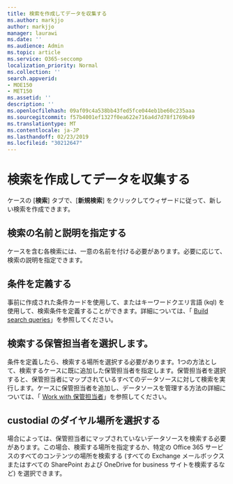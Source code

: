 ```yaml
---
title: 検索を作成してデータを収集する
ms.author: markjjo
author: markjjo
manager: laurawi
ms.date: ''
ms.audience: Admin
ms.topic: article
ms.service: O365-seccomp
localization_priority: Normal
ms.collection: ''
search.appverid:
- MOE150
- MET150
ms.assetid: ''
description: ''
ms.openlocfilehash: 09af09c4a538bb43fed5fce044eb1be60c235aaa
ms.sourcegitcommit: f57b4001ef1327f0ea622e716a4d7d78f1769b49
ms.translationtype: MT
ms.contentlocale: ja-JP
ms.lasthandoff: 02/23/2019
ms.locfileid: "30212647"
---
```

# <a name="create-a-search-to-collect-data"></a>検索を作成してデータを収集する

ケースの [**検索**] タブで、[**新規検索**] をクリックしてウィザードに従って、新しい検索を作成できます。

## <a name="name-your-search-and-give-description"></a>検索の名前と説明を指定する

ケースを含む各検索には、一意の名前を付ける必要があります。必要に応じて、検索の説明を指定できます。 

## <a name="define-your-conditions"></a>条件を定義する

事前に作成された条件カードを使用して、またはキーワードクエリ言語 (kql) を使用して、検索条件を定義することができます。詳細については、「 [Build search queries](building-search-queries.md)」を参照してください。

## <a name="choose-the-custodians-to-search-from"></a>検索する保管担当者を選択します。

条件を定義したら、検索する場所を選択する必要があります。1つの方法として、検索するケースに既に追加した保管担当者を指定します。保管担当者を選択すると、保管担当者にマップされているすべてのデータソースに対して検索を実行します。ケースに保管担当者を追加し、データソースを管理する方法の詳細については、「 [Work with 保管担当者](managing-custodians.md)」を参照してください。

## <a name="choose-non-custodial-locations"></a>custodial のダイヤル場所を選択する

場合によっては、保管担当者にマップされていないデータソースを検索する必要があります。この場合、検索する場所を指定するか、特定の Office 365 サービスのすべてのコンテンツの場所を検索する (すべての Exchange メールボックスまたはすべての SharePoint および OneDrive for business サイトを検索するなど) を選択できます。